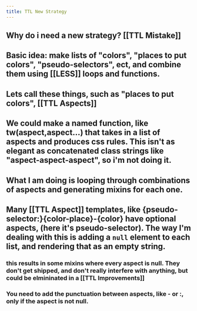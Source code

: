 ```yaml
---
title: TTL New Strategy
---
```


## Why do i need a new strategy? [[TTL Mistake]] 

## Basic idea: make lists of "colors", "places to put colors", "pseudo-selectors", ect, and combine them using [[LESS]] loops and functions. 

## Lets call these things, such as "places to put colors", [[TTL Aspects]]

## We could make a named function, like tw(aspect,aspect...) that takes in a list of aspects and produces css rules. This isn't as elegant as concatenated class strings like "aspect-aspect-aspect", so i'm not doing it.

## What I am doing is looping through combinations of aspects and generating mixins for each one.

## Many [[TTL Aspect]] templates, like {pseudo-selector:}{color-place}-{color} have optional aspects, (here it's pseudo-selector). The way I'm dealing with this is adding a `null` element to each list, and rendering that as an empty string.
### this results in some mixins where every aspect is null. They don't get shipped, and don't really interfere with anything, but could be elmininated in a [[TTL Improvements]]

### You need to add the punctuation between aspects, like - or :, only if the aspect is not null.

## 
